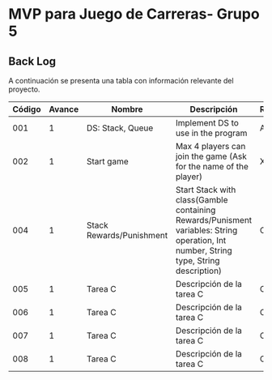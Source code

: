 # MVP para Juego de Carreras- Grupo 5
## Back Log

A continuación se presenta una tabla con información relevante del proyecto.

| Código | Avance | Nombre  | Descripción  | Responsable  |
|--------|--------|---------|--------------|--------------|
| 001    | 1 | DS: Stack, Queue | Implement DS to use in the program | ALL |
| 002    | 1 | Start game | Max 4 players can join the game (Ask for the name of the player) | X |
| 004    | 1 | Stack Rewards/Punishment | Start Stack with class(Gamble containing Rewards/Punisment variables: String operation, Int number, String type, String description)  | Carlos Ruiz |
| 005   | 1 | Tarea C | Descripción de la tarea C | Carlos Ruiz |
| 006    | 1 | Tarea C | Descripción de la tarea C | Carlos Ruiz |
| 007   | 1 | Tarea C | Descripción de la tarea C | Carlos Ruiz |
| 008   | 1 | Tarea C | Descripción de la tarea C | Carlos Ruiz |
